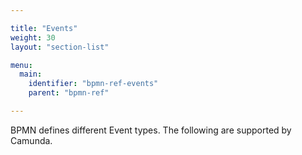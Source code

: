 ```yaml
---

title: "Events"
weight: 30
layout: "section-list"

menu:
  main:
    identifier: "bpmn-ref-events"
    parent: "bpmn-ref"

---
```


BPMN defines different Event types. The following are supported by Camunda.